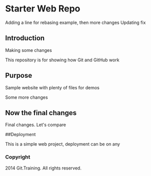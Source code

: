 # Starter Web Repo

Adding a line for rebasing example, then more changes
Updating fix

## Introduction

Making some changes

This repository is for showing how Git and GitHub work

## Purpose

Sample website with plenty of files for demos

Some more changes

## Now the final changes

Final changes.
Let's compare

##Deployment

This is a simple web project, deployment can be on any

### Copyright

2014 Git.Training. All rights reserved.